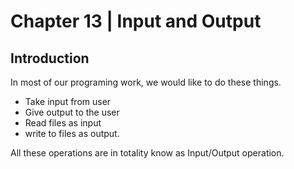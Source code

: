 # Chapter 13 | Input and Output #

## Introduction ##

In most of our programing work, we would like to do these things.

* Take input from user
* Give output to the user
* Read files as input
* write to files as output.

All these operations are in totality know as Input/Output operation.
